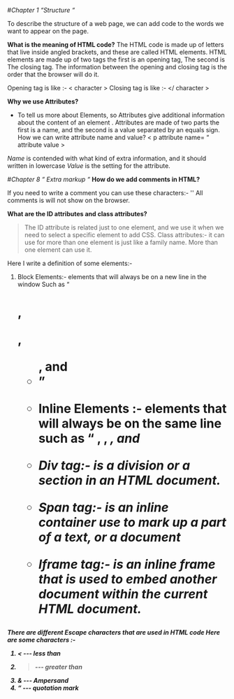 #*Chapter 1 “Structure “* 

To describe the structure of a web page, we can add code to the words we want to appear on the page. 

**What is the meaning of HTML code?** 
The HTML code is made up of letters that live inside angled brackets, and these are called HTML elements. 
HTML elements are made up of two tags the first is an opening tag, The second is The closing tag. 
The information between the opening and closing tag is the order that the browser will do it. 

Opening tag is like :-  < character > 
Closing tag is like :- </ character > 

**Why we use Attributes?**
- To tell us more about Elements, so Attributes give additional information about the content of an element .
Attributes are made of two parts the first is a name, and the second is a value separated by an equals sign.
How we can write attribute name and value? 
 < p attribute name= “ attribute value >

*Name* is contended with what kind of extra information, and it should written in lowercase 
*Value* is the setting for the attribute.


#*Chapter 8 “ Extra markup “*
**How do we add comments in HTML?**

If you need to write a comment you can use these characters:- 
'<!-- comment -->'
All comments is will not show on the browser.


**What are the ID attributes and class attributes?**
> The ID attribute is related just to one element, and we use it when we need to select a specific element to add CSS.
> Class attributes:- it can use for more than one element is just like a family name. More than one element can use it.

Here I write a definition of some elements:- 

1. Block Elements:- elements that will always be on a new line in the window 
Such as “ <h1>, <p>, <ul> , and <li>”

2. Inline Elements :- elements that will always be on the same line such as “ <a>, <b>, <em> , and <img>

3. Div tag:- is a division or a section in an HTML document.

4. Span tag:- is an inline container use to mark up a part of a text, or a document 

5. Iframe tag:- is an inline frame that is used to embed another document within the current HTML document.

There are different Escape characters that are used in HTML code 
Here are some characters :- 
1. < --- less than 
2. > --- greater than 
3. & --- Ampersand 
4. “ --- quotation mark